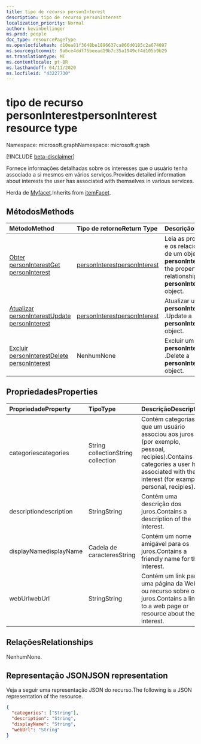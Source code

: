 ```yaml
---
title: tipo de recurso personInterest
description: tipo de recurso personInterest
localization_priority: Normal
author: kevinbellinger
ms.prod: people
doc_type: resourcePageType
ms.openlocfilehash: d10ea81f3648be1896637ca866d0185c2a674097
ms.sourcegitcommit: 9a6ce4ddf75beead19b7c35a1949cf4d105b9b29
ms.translationtype: MT
ms.contentlocale: pt-BR
ms.lasthandoff: 04/11/2020
ms.locfileid: "43227730"
---
```

# <a name="personinterest-resource-type"></a><span data-ttu-id="5355f-103">tipo de recurso personInterest</span><span class="sxs-lookup"><span data-stu-id="5355f-103">personInterest resource type</span></span>

<span data-ttu-id="5355f-104">Namespace: microsoft.graph</span><span class="sxs-lookup"><span data-stu-id="5355f-104">Namespace: microsoft.graph</span></span>

[!INCLUDE [beta-disclaimer](../../includes/beta-disclaimer.md)]

<span data-ttu-id="5355f-105">Fornece informações detalhadas sobre os interesses que o usuário tenha associado a si mesmos em vários serviços.</span><span class="sxs-lookup"><span data-stu-id="5355f-105">Provides detailed information about interests the user has associated with themselves in various services.</span></span>

<span data-ttu-id="5355f-106">Herda de [Myfacet](itemfacet.md).</span><span class="sxs-lookup"><span data-stu-id="5355f-106">Inherits from [itemFacet](itemfacet.md).</span></span>

## <a name="methods"></a><span data-ttu-id="5355f-107">Métodos</span><span class="sxs-lookup"><span data-stu-id="5355f-107">Methods</span></span>

| <span data-ttu-id="5355f-108">Método</span><span class="sxs-lookup"><span data-stu-id="5355f-108">Method</span></span>                                                    | <span data-ttu-id="5355f-109">Tipo de retorno</span><span class="sxs-lookup"><span data-stu-id="5355f-109">Return Type</span></span>                         | <span data-ttu-id="5355f-110">Descrição</span><span class="sxs-lookup"><span data-stu-id="5355f-110">Description</span></span>                                                           |
|:----------------------------------------------------------|:------------------------------------|:----------------------------------------------------------------------|
| [<span data-ttu-id="5355f-111">Obter personInterest</span><span class="sxs-lookup"><span data-stu-id="5355f-111">Get personInterest</span></span>](../api/personinterest-get.md)        | [<span data-ttu-id="5355f-112">personInterest</span><span class="sxs-lookup"><span data-stu-id="5355f-112">personInterest</span></span>](personinterest.md) | <span data-ttu-id="5355f-113">Leia as propriedades e os relacionamentos de um objeto **personInterest** .</span><span class="sxs-lookup"><span data-stu-id="5355f-113">Read the properties and relationships of a **personInterest** object.</span></span> |
| [<span data-ttu-id="5355f-114">Atualizar personInterest</span><span class="sxs-lookup"><span data-stu-id="5355f-114">Update personInterest</span></span>](../api/personinterest-update.md)  | [<span data-ttu-id="5355f-115">personInterest</span><span class="sxs-lookup"><span data-stu-id="5355f-115">personInterest</span></span>](personinterest.md) | <span data-ttu-id="5355f-116">Atualizar um objeto **personInterest** .</span><span class="sxs-lookup"><span data-stu-id="5355f-116">Update a **personInterest** object.</span></span>                                   |
| [<span data-ttu-id="5355f-117">Excluir personInterest</span><span class="sxs-lookup"><span data-stu-id="5355f-117">Delete personInterest</span></span>](../api/personinterest-delete.md)  | <span data-ttu-id="5355f-118">Nenhum</span><span class="sxs-lookup"><span data-stu-id="5355f-118">None</span></span>                                | <span data-ttu-id="5355f-119">Excluir um objeto **personInterest** .</span><span class="sxs-lookup"><span data-stu-id="5355f-119">Delete a **personInterest** object.</span></span>                                   |

## <a name="properties"></a><span data-ttu-id="5355f-120">Propriedades</span><span class="sxs-lookup"><span data-stu-id="5355f-120">Properties</span></span>

| <span data-ttu-id="5355f-121">Propriedade</span><span class="sxs-lookup"><span data-stu-id="5355f-121">Property</span></span>     | <span data-ttu-id="5355f-122">Tipo</span><span class="sxs-lookup"><span data-stu-id="5355f-122">Type</span></span>             | <span data-ttu-id="5355f-123">Descrição</span><span class="sxs-lookup"><span data-stu-id="5355f-123">Description</span></span>                                                                                    |
|:-------------|:-----------------|:-----------------------------------------------------------------------------------------------|
|<span data-ttu-id="5355f-124">categories</span><span class="sxs-lookup"><span data-stu-id="5355f-124">categories</span></span>    |<span data-ttu-id="5355f-125">String collection</span><span class="sxs-lookup"><span data-stu-id="5355f-125">String collection</span></span> | <span data-ttu-id="5355f-126">Contém categorias que um usuário associou aos juros (por exemplo, pessoal, recipies).</span><span class="sxs-lookup"><span data-stu-id="5355f-126">Contains categories a user has associated with the interest (for example, personal, recipies).</span></span> |
|<span data-ttu-id="5355f-127">description</span><span class="sxs-lookup"><span data-stu-id="5355f-127">description</span></span>   |<span data-ttu-id="5355f-128">String</span><span class="sxs-lookup"><span data-stu-id="5355f-128">String</span></span>            | <span data-ttu-id="5355f-129">Contém uma descrição dos juros.</span><span class="sxs-lookup"><span data-stu-id="5355f-129">Contains a description of the interest.</span></span>                                                        |
|<span data-ttu-id="5355f-130">displayName</span><span class="sxs-lookup"><span data-stu-id="5355f-130">displayName</span></span>   |<span data-ttu-id="5355f-131">Cadeia de caracteres</span><span class="sxs-lookup"><span data-stu-id="5355f-131">String</span></span>            | <span data-ttu-id="5355f-132">Contém um nome amigável para os juros.</span><span class="sxs-lookup"><span data-stu-id="5355f-132">Contains a friendly name for the interest.</span></span>                                                     |
|<span data-ttu-id="5355f-133">webUrl</span><span class="sxs-lookup"><span data-stu-id="5355f-133">webUrl</span></span>        |<span data-ttu-id="5355f-134">String</span><span class="sxs-lookup"><span data-stu-id="5355f-134">String</span></span>            | <span data-ttu-id="5355f-135">Contém um link para uma página da Web ou recurso sobre os juros.</span><span class="sxs-lookup"><span data-stu-id="5355f-135">Contains a link to a web page or resource about the interest.</span></span>                                  |

## <a name="relationships"></a><span data-ttu-id="5355f-136">Relações</span><span class="sxs-lookup"><span data-stu-id="5355f-136">Relationships</span></span>

<span data-ttu-id="5355f-137">Nenhum</span><span class="sxs-lookup"><span data-stu-id="5355f-137">None.</span></span>

## <a name="json-representation"></a><span data-ttu-id="5355f-138">Representação JSON</span><span class="sxs-lookup"><span data-stu-id="5355f-138">JSON representation</span></span>

<span data-ttu-id="5355f-139">Veja a seguir uma representação JSON do recurso.</span><span class="sxs-lookup"><span data-stu-id="5355f-139">The following is a JSON representation of the resource.</span></span>

<!-- {
  "blockType": "resource",
  "optionalProperties": [

  ],
  "@odata.type": "microsoft.graph.personInterest",
  "baseType": ""
}-->

```json
{
  "categories": ["String"],
  "description": "String",
  "displayName": "String",
  "webUrl": "String"
}
```

<!-- uuid: 16cd6b66-4b1a-43a1-adaf-3a886856ed98
2019-02-04 14:57:30 UTC -->
<!-- {
  "type": "#page.annotation",
  "description": "personInterest resource",
  "keywords": "",
  "section": "documentation",
  "tocPath": ""
}-->
